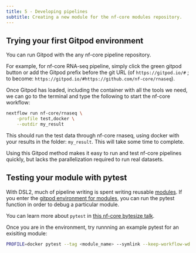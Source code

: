 ```yaml
---
title: 5 - Developing pipelines
subtitle: Creating a new module for the nf-core modules repository.
---
```


## Trying your first Gitpod environment

You can run Gitpod with the any nf-core pipeline repository.

For example, for nf-core RNA-seq pipeline, simply click the green gitpod button or add the Gitpod prefix before the git URL (of `https://gitpod.io/#` ; to become: `https://gitpod.io/#https://github.com/nf-core/rnaseq`).

Once Gitpod has loaded, including the container with all the tools we need, we can go to the terminal and type the following to start the nf-core workflow:

```bash
nextflow run nf-core/rnaseq \
    -profile test,docker \
    --outdir my_result
```

This should run the test data through nf-core rnaseq, using docker with your results in the folder: `my_result`. This will take some time to complete.

Using this Gitpod method makes it easy to run and test nf-core pipelines quickly, but lacks the parallelization required to run real datasets.

## Testing your module with pytest

With DSL2, much of pipeline writing is spent writing reusable [modules](https://nf-co.re/modules).
If you enter the [gitpod environment for modules](https://gitpod.io/#https://github.com/nf-core/modules), you can run the pytest function in order to debug a particular module.

You can learn more about `pytest` in [this nf-core bytesize talk](https://nf-co.re/events/2021/bytesize-17-pytest-workflow).

Once you are in the environment, try runnning an example pytest for an exisiting module:

```bash
PROFILE=docker pytest --tag <module_name> --symlink --keep-workflow-wd --git-aware
```
